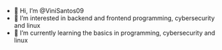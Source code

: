 - 👋 Hi, I’m @ViniSantos09
- 👀 I’m interested in backend and frontend programming, cybersecurity and linux
- 🌱 I’m currently learning the basics in programming, cybersecurity and linux


<!---
ViniSantos09/ViniSantos09 is a ✨ special ✨ repository because its `README.md` (this file) appears on your GitHub profile.
You can click the Preview link to take a look at your changes.
--->
